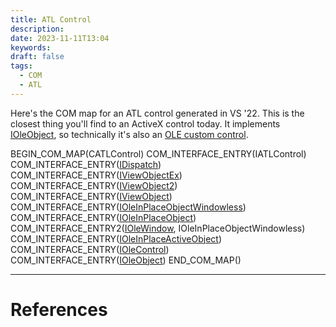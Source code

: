 ```yaml
---
title: ATL Control
description: 
date: 2023-11-11T13:04
keywords: 
draft: false
tags:
  - COM
  - ATL
---
```

Here's the COM map for an ATL control generated in VS '22.  This is the closest thing you'll find to an ActiveX control today.  It implements [IOleObject](https://learn.microsoft.com/en-us/windows/win32/api/oleidl/nn-oleidl-ioleobject), so technically it's also an [OLE custom control](/notes/computer/microsoft/com/activex/ole-custom-control).

BEGIN_COM_MAP(CATLControl)
	COM_INTERFACE_ENTRY(IATLControl)
	COM_INTERFACE_ENTRY([IDispatch](https://learn.microsoft.com/en-us/windows/win32/api/oaidl/nn-oaidl-idispatch))
	COM_INTERFACE_ENTRY([IViewObjectEx](https://learn.microsoft.com/en-us/windows/win32/api/ocidl/nn-ocidl-iviewobjectex))
	COM_INTERFACE_ENTRY([IViewObject2](https://learn.microsoft.com/en-us/windows/win32/api/oleidl/nn-oleidl-iviewobject2))
	COM_INTERFACE_ENTRY([IViewObject](https://learn.microsoft.com/en-us/windows/win32/api/oleidl/nn-oleidl-iviewobject))
	COM_INTERFACE_ENTRY([IOleInPlaceObjectWindowless](https://learn.microsoft.com/en-us/windows/win32/api/ocidl/nn-ocidl-ioleinplaceobjectwindowless))
	COM_INTERFACE_ENTRY([IOleInPlaceObject](https://learn.microsoft.com/en-us/windows/win32/api/oleidl/nn-oleidl-ioleinplaceobject))
	COM_INTERFACE_ENTRY2([IOleWindow](https://learn.microsoft.com/en-us/windows/win32/api/oleidl/nn-oleidl-iolewindow), IOleInPlaceObjectWindowless)
	COM_INTERFACE_ENTRY([IOleInPlaceActiveObject](https://learn.microsoft.com/en-us/windows/win32/api/oleidl/nn-oleidl-ioleinplaceactiveobject))
	COM_INTERFACE_ENTRY([IOleControl](https://learn.microsoft.com/en-us/windows/win32/api/ocidl/nn-ocidl-iolecontrol))
	COM_INTERFACE_ENTRY([IOleObject](https://learn.microsoft.com/en-us/windows/win32/api/oleidl/nn-oleidl-ioleobject))
END_COM_MAP()

---
# References
